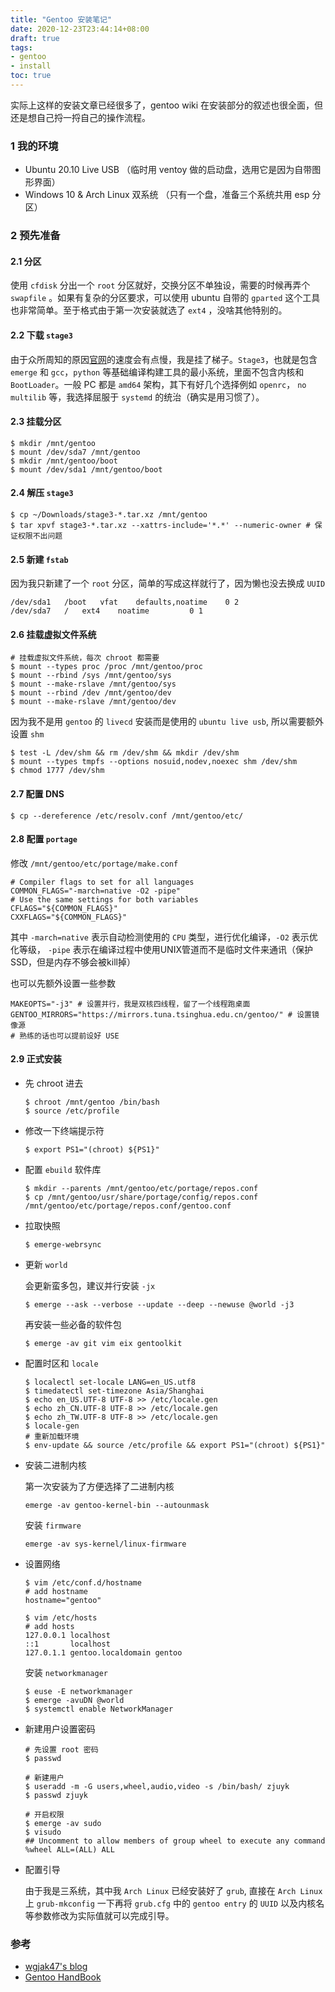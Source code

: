 ```yaml
---
title: "Gentoo 安装笔记"
date: 2020-12-23T23:44:14+08:00
draft: true
tags:
- gentoo
- install
toc: true
---
```


实际上这样的安装文章已经很多了，gentoo wiki 在安装部分的叙述也很全面，但还是想自己捋一捋自己的操作流程。

<!--more-->

### 1 我的环境
- Ubuntu 20.10 Live USB （临时用 ventoy 做的启动盘，选用它是因为自带图形界面）
- Windows 10 & Arch Linux 双系统 （只有一个盘，准备三个系统共用 esp 分区）

### 2 预先准备
#### 2.1 分区
  
  使用 `cfdisk` 分出一个 `root` 分区就好，交换分区不单独设，需要的时候再弄个 `swapfile` 。如果有复杂的分区要求，可以使用 ubuntu 自带的 `gparted` 这个工具也非常简单。至于格式由于第一次安装就选了 `ext4` ，没啥其他特别的。

#### 2.2 下载 `stage3`
  
  由于众所周知的原因[官网](https://www.gentoo.org/downloads/)的速度会有点慢，我是挂了梯子。`Stage3`，也就是包含`emerge` 和 `gcc`，`python` 等基础编译构建工具的最小系统，里面不包含内核和 `BootLoader`。一般 PC 都是 `amd64` 架构，其下有好几个选择例如 `openrc`， `no multilib` 等，我选择屈服于 `systemd` 的统治（确实是用习惯了）。


#### 2.3 挂载分区

  ```
  $ mkdir /mnt/gentoo
  $ mount /dev/sda7 /mnt/gentoo
  $ mkdir /mnt/gentoo/boot
  $ mount /dev/sda1 /mnt/gentoo/boot
  ```
  
#### 2.4 解压 `stage3`

  ```
  $ cp ~/Downloads/stage3-*.tar.xz /mnt/gentoo
  $ tar xpvf stage3-*.tar.xz --xattrs-include='*.*' --numeric-owner # 保证权限不出问题
  ```

#### 2.5 新建 `fstab`

  因为我只新建了一个 `root` 分区，简单的写成这样就行了，因为懒也没去换成 `UUID`
  ```
  /dev/sda1   /boot   vfat    defaults,noatime    0 2
  /dev/sda7   /   ext4    noatime         0 1
  ```
#### 2.6 挂载虚拟文件系统

  ```
  # 挂载虚拟文件系统，每次 chroot 都需要
  $ mount --types proc /proc /mnt/gentoo/proc
  $ mount --rbind /sys /mnt/gentoo/sys
  $ mount --make-rslave /mnt/gentoo/sys
  $ mount --rbind /dev /mnt/gentoo/dev
  $ mount --make-rslave /mnt/gentoo/dev
  ```
  因为我不是用 `gentoo` 的 `livecd` 安装而是使用的 `ubuntu live usb`, 所以需要额外设置 `shm`
  ```
  $ test -L /dev/shm && rm /dev/shm && mkdir /dev/shm
  $ mount --types tmpfs --options nosuid,nodev,noexec shm /dev/shm 
  $ chmod 1777 /dev/shm
  ```
#### 2.7 配置 DNS

  `$ cp --dereference /etc/resolv.conf /mnt/gentoo/etc/ `

#### 2.8 配置 `portage`

  修改 `/mnt/gentoo/etc/portage/make.conf`
  ```
  # Compiler flags to set for all languages
  COMMON_FLAGS="-march=native -O2 -pipe"
  # Use the same settings for both variables
  CFLAGS="${COMMON_FLAGS}"
  CXXFLAGS="${COMMON_FLAGS}"
  ```
  其中 `-march=native` 表示自动检测使用的 `CPU` 类型，进行优化编译，`-O2` 表示优化等级， `-pipe` 表示在编译过程中使用UNIX管道而不是临时文件来通讯（保护SSD，但是内存不够会被kill掉）
  
  也可以先额外设置一些参数
  ```
  MAKEOPTS="-j3" # 设置并行，我是双核四线程，留了一个线程跑桌面
  GENTOO_MIRRORS="https://mirrors.tuna.tsinghua.edu.cn/gentoo/" # 设置镜像源
  # 熟练的话也可以提前设好 USE
  ```

#### 2.9 正式安装
  
- 先 chroot 进去
  ```
  $ chroot /mnt/gentoo /bin/bash
  $ source /etc/profile
  ```
- 修改一下终端提示符
  ```  
  $ export PS1="(chroot) ${PS1}"
  ```
- 配置 `ebuild` 软件库
  ```
  $ mkdir --parents /mnt/gentoo/etc/portage/repos.conf
  $ cp /mnt/gentoo/usr/share/portage/config/repos.conf /mnt/gentoo/etc/portage/repos.conf/gentoo.conf
  ```
- 拉取快照
  ```
  $ emerge-webrsync
  ```
- 更新 `world`
  
  会更新蛮多包，建议并行安装 `-jx`
  ```
  $ emerge --ask --verbose --update --deep --newuse @world -j3
  ```
  再安装一些必备的软件包
  ```
  $ emerge -av git vim eix gentoolkit
  ```
- 配置时区和 `locale` 
  
  ```
  $ localectl set-locale LANG=en_US.utf8
  $ timedatectl set-timezone Asia/Shanghai
  $ echo en_US.UTF-8 UTF-8 >> /etc/locale.gen
  $ echo zh_CN.UTF-8 UTF-8 >> /etc/locale.gen
  $ echo zh_TW.UTF-8 UTF-8 >> /etc/locale.gen
  $ locale-gen
  # 重新加载环境
  $ env-update && source /etc/profile && export PS1="(chroot) ${PS1}"
  ```

- 安装二进制内核
  
  第一次安装为了方便选择了二进制内核
  ```
  emerge -av gentoo-kernel-bin --autounmask
  ```
  安装 `firmware` 
  ```
  emerge -av sys-kernel/linux-firmware
  ```

- 设置网络
  
  ```
  $ vim /etc/conf.d/hostname
  # add hostname
  hostname="gentoo"
  ```
  ```
  $ vim /etc/hosts
  # add hosts
  127.0.0.1	localhost
  ::1		localhost
  127.0.1.1	gentoo.localdomain gentoo
  ```
  安装 `networkmanager`
  ```
  $ euse -E networkmanager
  $ emerge -avuDN @world
  $ systemctl enable NetworkManager
  ```
- 新建用户设置密码

  ```
  # 先设置 root 密码
  $ passwd
  
  # 新建用户
  $ useradd -m -G users,wheel,audio,video -s /bin/bash/ zjuyk
  $ passwd zjuyk
  
  # 开启权限
  $ emerge -av sudo
  $ visudo
  ## Uncomment to allow members of group wheel to execute any command
  %wheel ALL=(ALL) ALL
  ```
- 配置引导
  
  由于我是三系统，其中我 `Arch Linux` 已经安装好了 `grub`, 直接在 `Arch Linux`  上 `grub-mkconfig` 一下再将 `grub.cfg` 中的 `gentoo entry`  的 `UUID` 以及内核名等参数修改为实际值就可以完成引导。

### 参考
- [wgjak47's blog](http://wgjak47.me/tech/gentoo-linuxan-zhuang-bi-ji-2020ban-zh_CN.html)
- [Gentoo HandBook](https://wiki.gentoo.org/wiki/Handbook:AMD64) 
